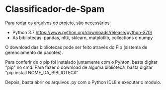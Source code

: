 # Classificador-de-Spam

Para rodar os arquivos do projeto, são necessários:

- Python 3.7 https://www.python.org/downloads/release/python-370/
- As bibliotecas: pandas, nltk, sklearn, matplotlib, collections e numpy

O download das bibliotecas pode ser feito através do Pip (sistema de gerenciamento de pacotes).

Para conferir de o pip foi instalado juntamente com o Pyhton, basta digitar "pip" no cmd.
Para fazer o download de alguma biblioteca, basta digitar "pip install NOME_DA_BIBLIOTECA"

Depois, basta abrir os arquivos .py com o Python IDLE e executar o módulo.

